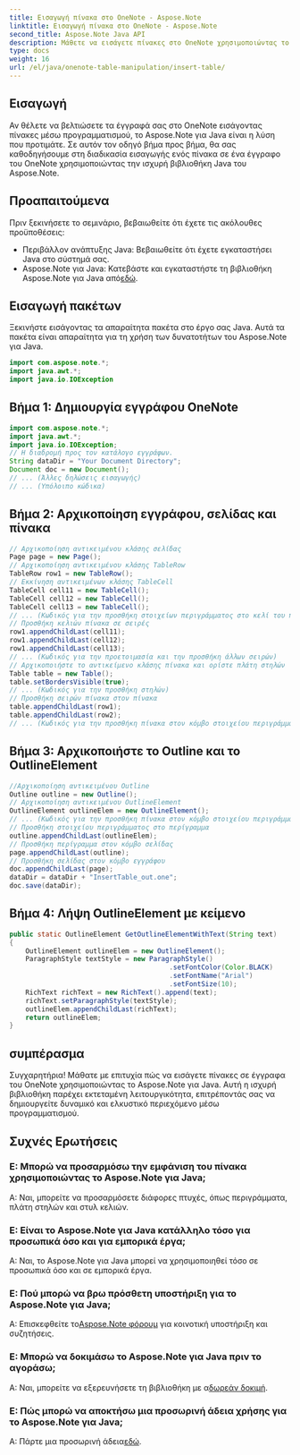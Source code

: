 ```yaml
---
title: Εισαγωγή πίνακα στο OneNote - Aspose.Note
linktitle: Εισαγωγή πίνακα στο OneNote - Aspose.Note
second_title: Aspose.Note Java API
description: Μάθετε να εισάγετε πίνακες στο OneNote χρησιμοποιώντας το Aspose.Note για Java. Οδηγός βήμα προς βήμα για δυναμική δημιουργία περιεχομένου. Βελτιώστε τα έγγραφά σας χωρίς κόπο.
type: docs
weight: 16
url: /el/java/onenote-table-manipulation/insert-table/
---
```

## Εισαγωγή
Αν θέλετε να βελτιώσετε τα έγγραφά σας στο OneNote εισάγοντας πίνακες μέσω προγραμματισμού, το Aspose.Note για Java είναι η λύση που προτιμάτε. Σε αυτόν τον οδηγό βήμα προς βήμα, θα σας καθοδηγήσουμε στη διαδικασία εισαγωγής ενός πίνακα σε ένα έγγραφο του OneNote χρησιμοποιώντας την ισχυρή βιβλιοθήκη Java του Aspose.Note.
## Προαπαιτούμενα
Πριν ξεκινήσετε το σεμινάριο, βεβαιωθείτε ότι έχετε τις ακόλουθες προϋποθέσεις:
- Περιβάλλον ανάπτυξης Java: Βεβαιωθείτε ότι έχετε εγκαταστήσει Java στο σύστημά σας.
-  Aspose.Note για Java: Κατεβάστε και εγκαταστήστε τη βιβλιοθήκη Aspose.Note για Java από[εδώ](https://releases.aspose.com/note/java/).
## Εισαγωγή πακέτων
Ξεκινήστε εισάγοντας τα απαραίτητα πακέτα στο έργο σας Java. Αυτά τα πακέτα είναι απαραίτητα για τη χρήση των δυνατοτήτων του Aspose.Note για Java.
```java
import com.aspose.note.*;
import java.awt.*;
import java.io.IOException
```

## Βήμα 1: Δημιουργία εγγράφου OneNote
```java
import com.aspose.note.*;
import java.awt.*;
import java.io.IOException;
// Η διαδρομή προς τον κατάλογο εγγράφων.
String dataDir = "Your Document Directory";
Document doc = new Document();
// ... (Άλλες δηλώσεις εισαγωγής)
// ... (Υπόλοιπο κώδικα)
```
## Βήμα 2: Αρχικοποίηση εγγράφου, σελίδας και πίνακα
```java
// Αρχικοποίηση αντικειμένου κλάσης σελίδας
Page page = new Page();
// Αρχικοποίηση αντικειμένου κλάσης TableRow
TableRow row1 = new TableRow();
// Εκκίνηση αντικειμένων κλάσης TableCell
TableCell cell11 = new TableCell();
TableCell cell12 = new TableCell();
TableCell cell13 = new TableCell();
// ... (Κωδικός για την προσθήκη στοιχείων περιγράμματος στο κελί του πίνακα)
// Προσθήκη κελιών πίνακα σε σειρές
row1.appendChildLast(cell11);
row1.appendChildLast(cell12);
row1.appendChildLast(cell13);
// ... (Κωδικός για την προετοιμασία και την προσθήκη άλλων σειρών)
// Αρχικοποιήστε το αντικείμενο κλάσης πίνακα και ορίστε πλάτη στηλών
Table table = new Table();
table.setBordersVisible(true);
// ... (Κωδικός για την προσθήκη στηλών)
// Προσθήκη σειρών πίνακα στον πίνακα
table.appendChildLast(row1);
table.appendChildLast(row2);
// ... (Κωδικός για την προσθήκη πίνακα στον κόμβο στοιχείου περιγράμματος)
```
## Βήμα 3: Αρχικοποιήστε το Outline και το OutlineElement
```java
//Αρχικοποίηση αντικειμένου Outline
Outline outline = new Outline();
// Αρχικοποίηση αντικειμένου OutlineElement
OutlineElement outlineElem = new OutlineElement();
// ... (Κωδικός για την προσθήκη πίνακα στον κόμβο στοιχείου περιγράμματος)
// Προσθήκη στοιχείου περιγράμματος στο περίγραμμα
outline.appendChildLast(outlineElem);
// Προσθήκη περίγραμμα στον κόμβο σελίδας
page.appendChildLast(outline);
// Προσθήκη σελίδας στον κόμβο εγγράφου
doc.appendChildLast(page);
dataDir = dataDir + "InsertTable_out.one";
doc.save(dataDir);
```
## Βήμα 4: Λήψη OutlineElement με κείμενο
```java
public static OutlineElement GetOutlineElementWithText(String text)
{
    OutlineElement outlineElem = new OutlineElement();
    ParagraphStyle textStyle = new ParagraphStyle()
                                        .setFontColor(Color.BLACK)
                                        .setFontName("Arial")
                                        .setFontSize(10);
    RichText richText = new RichText().append(text);
    richText.setParagraphStyle(textStyle);
    outlineElem.appendChildLast(richText);
    return outlineElem;
} 
```
## συμπέρασμα
Συγχαρητήρια! Μάθατε με επιτυχία πώς να εισάγετε πίνακες σε έγγραφα του OneNote χρησιμοποιώντας το Aspose.Note για Java. Αυτή η ισχυρή βιβλιοθήκη παρέχει εκτεταμένη λειτουργικότητα, επιτρέποντάς σας να δημιουργείτε δυναμικό και ελκυστικό περιεχόμενο μέσω προγραμματισμού.
## Συχνές Ερωτήσεις
### Ε: Μπορώ να προσαρμόσω την εμφάνιση του πίνακα χρησιμοποιώντας το Aspose.Note για Java;
Α: Ναι, μπορείτε να προσαρμόσετε διάφορες πτυχές, όπως περιγράμματα, πλάτη στηλών και στυλ κελιών.
### Ε: Είναι το Aspose.Note για Java κατάλληλο τόσο για προσωπικά όσο και για εμπορικά έργα;
Α: Ναι, το Aspose.Note για Java μπορεί να χρησιμοποιηθεί τόσο σε προσωπικά όσο και σε εμπορικά έργα.
### Ε: Πού μπορώ να βρω πρόσθετη υποστήριξη για το Aspose.Note για Java;
 Α: Επισκεφθείτε το[Aspose.Note φόρουμ](https://forum.aspose.com/c/note/28) για κοινοτική υποστήριξη και συζητήσεις.
### Ε: Μπορώ να δοκιμάσω το Aspose.Note για Java πριν το αγοράσω;
 Α: Ναι, μπορείτε να εξερευνήσετε τη βιβλιοθήκη με α[δωρεάν δοκιμή](https://releases.aspose.com/).
### Ε: Πώς μπορώ να αποκτήσω μια προσωρινή άδεια χρήσης για το Aspose.Note για Java;
 Α: Πάρτε μια προσωρινή άδεια[εδώ](https://purchase.aspose.com/temporary-license/).
